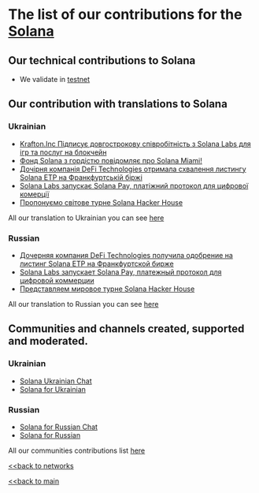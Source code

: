 # The list of our contributions for the [Solana](https://solana.com)

## Our technical contributions to Solana

- We validate in [testnet](https://www.validators.app/validators/testnet/2CUvxpfrys8W99yzTcPtdkUUgGDvHgZQaTLTX8c9zM6e)

## Our contribution with translations to Solana
### Ukrainian
- [Krafton.Inc Підписує довгострокову співробітність з Solana Labs для ігр та послуг на блокчейн](https://ua.nq4.net/TbCNsj1v6yX)
- [Фонд Solana з гордістю повідомляє про Solana Miami!](https://ua.nq4.net/667umxxwIcp)
- [Дочірня компанія DeFi Technologies отримала схвалення листингу Solana ETP на Франкфуртській біржі](https://ua.nq4.net/N1UDiUxGsGb)
- [Solana Labs запускає Solana Pay, платіжний протокол для цифрової комерції](https://ua.nq4.net/DqvwhBaCPsS)
- [Пропонуємо світове турне Solana Hacker House](https://ua.nq4.net/kO3o3P2m4Av)

All our translation to Ukrainian you can see [here](https://github.com/nq4-net/entrance/languages/blob/main/ukrainian.md)

### Russian
- [Дочерняя компания DeFi Technologies получила одобрение на листинг Solana ETP на Франкфуртской бирже](https://ru.nq4.net/SN-J-VMPa8q)
- [Solana Labs запускает Solana Pay, платежный протокол для цифровой коммерции](https://ru.nq4.net/MpYVDvNyquS)
- [Представляем мировое турне Solana Hacker House](https://ru.nq4.net/Gdr-VMxpiF1)

All our translation to Russian you can see [here](https://github.com/nq4-net/entrance/languages/blob/main/russian.md)

## Communities and channels created, supported and moderated.
### Ukrainian
- [Solana Ukrainian Chat](https://t.me/SolanaUkrainianChat)
- [Solana for Ukrainian](https://t.me/SolanaforUkrainian)
### Russian
- [Solana for Russian Chat](https://t.me/SolanaforRussianChat)
- [Solana for Russian](https://t.me/SolanaforRussian)

All our communities contributions list [here](https://github.com/nq4-net/entrance/blob/main/communities.md)



[<<back to networks](https://github.com/nq4-net/entrance/tree/main/networks)

[<<back to main](https://github.com/nq4-net/entrance)
